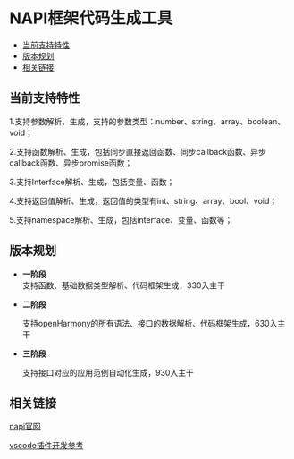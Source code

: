 # NAPI框架代码生成工具

-   [当前支持特性](#section11660541593)
-   [版本规划](#section161941989596)
-   [相关链接](#section11759141594811)

## 当前支持特性

1.支持参数解析、生成，支持的参数类型：number、string、array、boolean、void；

2.支持函数解析、生成，包括同步直接返回函数、同步callback函数、异步callback函数、异步promise函数；

3.支持Interface解析、生成，包括变量、函数；

4.支持返回值解析、生成，返回值的类型有int、string、array、bool、void；

5.支持namespace解析、生成，包括interface、变量、函数等；

## 版本规划
-   **一阶段**  
	支持函数、基础数据类型解析、代码框架生成，330入主干

-   **二阶段**

	支持openHarmony的所有语法、接口的数据解析、代码框架生成，630入主干

-   **三阶段**

	支持接口对应的应用范例自动化生成，930入主干

## 相关链接
[napi官网](http://nodejs.cn/api/n-api.html)

[vscode插件开发参考](https://liiked.github.io/VS-Code-Extension-Doc-ZH/#/)

